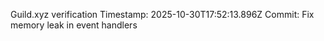 Guild.xyz verification
Timestamp: 2025-10-30T17:52:13.896Z
Commit: Fix memory leak in event handlers
